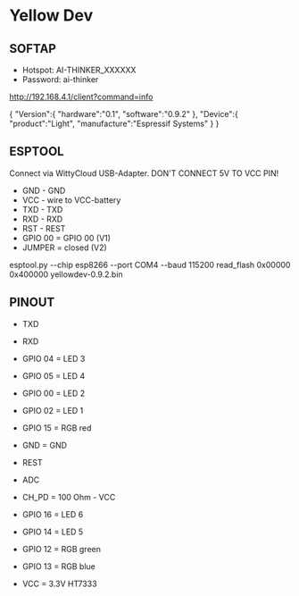 # Yellow Dev

## SOFTAP

* Hotspot: AI-THINKER_XXXXXX
* Password: ai-thinker

http://192.168.4.1/client?command=info

{
"Version":{
"hardware":"0.1",
"software":"0.9.2"
},
"Device":{
"product":"Light",
"manufacture":"Espressif Systems"
}
}

## ESPTOOL

Connect via WittyCloud USB-Adapter. DON'T CONNECT 5V TO VCC PIN!

* GND - GND
* VCC - wire to VCC-battery
* TXD - TXD
* RXD - RXD
* RST - REST
* GPIO 00 = GPIO 00 (V1)
* JUMPER = closed (V2)

esptool.py --chip esp8266 --port COM4 --baud 115200 read_flash 0x00000 0x400000 yellowdev-0.9.2.bin

## PINOUT

* TXD
* RXD
* GPIO 04 = LED 3
* GPIO 05 = LED 4
* GPIO 00 = LED 2
* GPIO 02 = LED 1
* GPIO 15 = RGB red
* GND = GND

* REST
* ADC
* CH_PD = 100 Ohm - VCC
* GPIO 16 = LED 6
* GPIO 14 = LED 5
* GPIO 12 = RGB green
* GPIO 13 = RGB blue
* VCC = 3.3V HT7333
